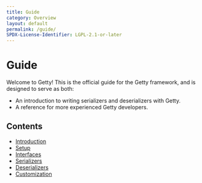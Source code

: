 ```yaml
---
title: Guide
category: Overview
layout: default
permalink: /guide/
SPDX-License-Identifier: LGPL-2.1-or-later
---
```


# Guide

Welcome to Getty! This is the official guide for the Getty framework, and is designed to serve as both:

- An introduction to writing serializers and deserializers with Getty.
- A reference for more experienced Getty developers.

## Contents

- [Introduction](/guide/introduction)
- [Setup](/guide/setup)
- [Interfaces](/guide/interfaces)
- [Serializers](/guide/serializers)
- [Deserializers](/guide/deserializers)
- [Customization](/guide/customization)
